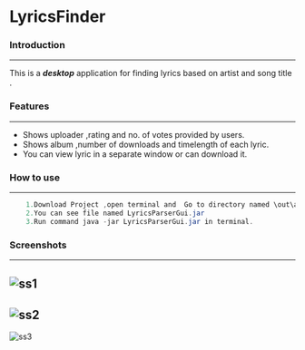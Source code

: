 # LyricsFinder 

### Introduction
-----------

This is a ***desktop*** application for finding lyrics based on artist and song title .

### Features
___________

* Shows uploader ,rating and no. of votes provided by users.
* Shows album ,number of downloads and  timelength of each lyric.
* You can view lyric in a separate window or can download it.


### How to use
________

```java
    1.Download Project ,open terminal and  Go to directory named \out\artifacts\LyricsParserGui_jar
    2.You can see file named LyricsParserGui.jar
    3.Run command java -jar LyricsParserGui.jar in terminal.
```

### Screenshots
_________

![ss1](https://github.com/sacOO7/LyricsFinder/blob/master/Screenshots/Screenshot%20from%202016-04-03%2021:27:28.png)
-----------
![ss2](https://github.com/sacOO7/LyricsFinder/blob/master/Screenshots/Screenshot%20from%202016-04-03%2021:27:58.png)
-----------
![ss3](https://github.com/sacOO7/LyricsFinder/blob/master/Screenshots/Screenshot%20from%202016-04-03%2021:29:11.png)
<!--<img src="https://github.com/sacOO7/LyricsFinder/blob/master/Screenshots/Screenshot%20from%202016-04-03%2021:27:28.png" width="800" height="800" alt="Smiley face1" align="middle"><br>-->
<!--<img src="https://github.com/sacOO7/LyricsFinder/blob/master/Screenshots/Screenshot%20from%202016-04-03%2021:27:58.png" width="800" height="800" alt="Smiley face2" align="middle"><br>-->
<!--<img src="https://github.com/sacOO7/LyricsFinder/blob/master/Screenshots/Screenshot%20from%202016-04-03%2021:29:11.png" width="800" height="800" alt="Smiley face3" align="middle">-->





